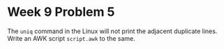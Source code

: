 # Week 9 Problem 5

The ` uniq ` command in the Linux will not print the adjacent duplicate lines. Write an AWK script ` script.awk ` to the same.
